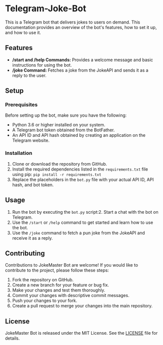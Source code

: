 # Telegram-Joke-Bot
This is a Telegram bot that delivers jokes to users on demand. This documentation provides an overview of the bot's features, how to set it up, and how to use it.

## Features

- **/start and /help Commands:** Provides a welcome message and basic instructions for using the bot.
- **/joke Command:** Fetches a joke from the JokeAPI and sends it as a reply to the user.

## Setup

### Prerequisites

Before setting up the bot, make sure you have the following:

- Python 3.6 or higher installed on your system.
- A Telegram bot token obtained from the BotFather.
- An API ID and API hash obtained by creating an application on the Telegram website.

### Installation

1. Clone or download the repository from GitHub.
2. Install the required dependencies listed in the `requirements.txt` file using pip:
```pip install -r requirements.txt```
3. Replace the placeholders in the `bot.py` file with your actual API ID, API hash, and bot token.

## Usage

1. Run the bot by executing the `bot.py` script:2. Start a chat with the bot on Telegram.
3. Use the `/start` or `/help` command to get started and learn how to use the bot.
4. Use the `/joke` command to fetch a pun joke from the JokeAPI and receive it as a reply.

## Contributing

Contributions to JokeMaster Bot are welcome! If you would like to contribute to the project, please follow these steps:

1. Fork the repository on GitHub.
2. Create a new branch for your feature or bug fix.
3. Make your changes and test them thoroughly.
4. Commit your changes with descriptive commit messages.
5. Push your changes to your fork.
6. Create a pull request to merge your changes into the main repository.

## License

JokeMaster Bot is released under the MIT License. See the [LICENSE](LICENSE) file for details.
